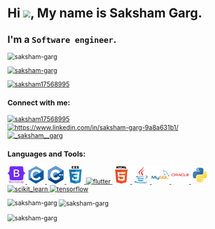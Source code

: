 Hi ![](https://user-images.githubusercontent.com/18350557/176309783-0785949b-9127-417c-8b55-ab5a4333674e.gif), My name is Saksham Garg.
===================================================================================================================================

I'm a `Software engineer`.
------------------------
<p align="left"> <img src="https://komarev.com/ghpvc/?username=saksham-garg&label=Profile%20views&color=0e75b6&style=flat" alt="saksham-garg" /> </p>

<p align="left"> <a href="[https://github.com/Saksham-garg/github-profile-trophy](https://github-profile-trophy.vercel.app/?username=saksham-garg&theme=dracula)"><img src="https://github-profile-trophy.vercel.app/?username=saksham-garg&theme=dracula" alt="saksham-garg" /></a> </p>

<p align="left"> <a href="https://twitter.com/saksham17568995" target="blank"><img src="https://img.shields.io/twitter/follow/saksham17568995?logo=twitter&style=for-the-badge" alt="saksham17568995" /></a> </p>

<h3 align="left">Connect with me:</h3>
<p align="left">
<a href="https://twitter.com/saksham17568995" target="blank"><img align="center" src="https://raw.githubusercontent.com/rahuldkjain/github-profile-readme-generator/master/src/images/icons/Social/twitter.svg" alt="saksham17568995" height="30" width="40" /></a>
<a href="https://linkedin.com/in/https://www.linkedin.com/in/saksham-garg-9a8a631b1/" target="blank"><img align="center" src="https://raw.githubusercontent.com/rahuldkjain/github-profile-readme-generator/master/src/images/icons/Social/linked-in-alt.svg" alt="https://www.linkedin.com/in/saksham-garg-9a8a631b1/" height="30" width="40" /></a>
<a href="https://instagram.com/_saksham__garg" target="blank"><img align="center" src="https://raw.githubusercontent.com/rahuldkjain/github-profile-readme-generator/master/src/images/icons/Social/instagram.svg" alt="_saksham__garg" height="30" width="40" /></a>
</p>

<h3 align="left">Languages and Tools:</h3>
<p align="left"> <a href="https://getbootstrap.com" target="_blank"> <img src="https://raw.githubusercontent.com/devicons/devicon/master/icons/bootstrap/bootstrap-plain-wordmark.svg" alt="bootstrap" width="40" height="40"/> </a> <a href="https://www.cprogramming.com/" target="_blank"> <img src="https://raw.githubusercontent.com/devicons/devicon/master/icons/c/c-original.svg" alt="c" width="40" height="40"/> </a> <a href="https://www.w3schools.com/cpp/" target="_blank"> <img src="https://raw.githubusercontent.com/devicons/devicon/master/icons/cplusplus/cplusplus-original.svg" alt="cplusplus" width="40" height="40"/> </a> <a href="https://www.w3schools.com/css/" target="_blank"> <img src="https://raw.githubusercontent.com/devicons/devicon/master/icons/css3/css3-original-wordmark.svg" alt="css3" width="40" height="40"/> </a> <a href="https://flutter.dev" target="_blank"> <img src="https://www.vectorlogo.zone/logos/flutterio/flutterio-icon.svg" alt="flutter" width="40" height="40"/> </a> <a href="https://www.w3.org/html/" target="_blank"> <img src="https://raw.githubusercontent.com/devicons/devicon/master/icons/html5/html5-original-wordmark.svg" alt="html5" width="40" height="40"/> </a> <a href="https://www.java.com" target="_blank"> <img src="https://raw.githubusercontent.com/devicons/devicon/master/icons/java/java-original.svg" alt="java" width="40" height="40"/> </a> <a href="https://www.mysql.com/" target="_blank"> <img src="https://raw.githubusercontent.com/devicons/devicon/master/icons/mysql/mysql-original-wordmark.svg" alt="mysql" width="40" height="40"/> </a> <a href="https://www.oracle.com/" target="_blank"> <img src="https://raw.githubusercontent.com/devicons/devicon/master/icons/oracle/oracle-original.svg" alt="oracle" width="40" height="40"/> </a> <a href="https://www.python.org" target="_blank"> <img src="https://raw.githubusercontent.com/devicons/devicon/master/icons/python/python-original.svg" alt="python" width="40" height="40"/> </a> <a href="https://scikit-learn.org/" target="_blank"> <img src="https://upload.wikimedia.org/wikipedia/commons/0/05/Scikit_learn_logo_small.svg" alt="scikit_learn" width="40" height="40"/> </a> <a href="https://www.tensorflow.org" target="_blank"> <img src="https://www.vectorlogo.zone/logos/tensorflow/tensorflow-icon.svg" alt="tensorflow" width="40" height="40"/> </a> </p>

<p><img align="left" src="https://github-readme-stats.vercel.app/api/top-langs?username=saksham-garg&show_icons=true&locale=en&layout=compact" alt="saksham-garg" /></p>

<p>&nbsp;<img align="center" src="https://github-readme-stats.vercel.app/api?username=saksham-garg&show_icons=true&locale=en" alt="saksham-garg" /></p>

<p><img align="center" src="https://github-readme-streak-stats.herokuapp.com/?user=saksham-garg&" alt="saksham-garg" /></p>
